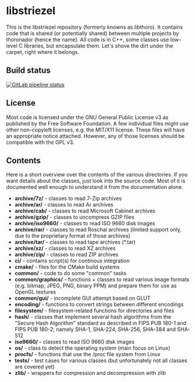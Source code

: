 # libstriezel

This is the libstriezel repository (formerly knowns as libthoro).
It contains code that is shared (or potentially shared) between multiple
projects by thoronador (hence the name). All code is in C++, some classes use
low-level C libraries, but encapsulate them. Let's shove the dirt under the
carpet, right where it belongs.

## Build status

[![GitLab pipeline status](https://gitlab.com/striezel/libstriezel/badges/master/pipeline.svg)](https://gitlab.com/striezel/libstriezel/-/pipelines)

## License

Most code is licensed under the GNU General Public License v3 as published by
the Free Software Foundation. A few individual files might use other
non-copyleft licenses, e.g. the MIT/X11 license. These files will have an
appropriate notice attached. However, any of those licenses should be
compatible with the GPL v3.

## Contents

Here is a short overview over the contents of the various directories. If you
want details about the classes, just look into the source code. Most of it is
documented well enough to understand it from the documentation alone.

* **archive/7z/** - classes to read 7-Zip archives
* **archive/ar/** - classes to read Ar archives
* **archive/cab/** - classes to read Microsoft Cabinet archives
* **archive/gzip/** - classes to uncompress GZIP files
* **archive/iso9660/** - classes to read ISO 9660 disk images
* **archive/rar/** - classes to read Roschal archives (limited support only,
  due to the proprietary format of those archives)
* **archive/tar/** - classes to read tape archives (*.tar)
* **archive/xz/** - classes to read XZ archives
* **archive/zip/** - classes to read ZIP archives
* **ci/** - contains script(s) for continous integration
* **cmake/** - files for the CMake build systems
* **common/** - code to do some "common" tasks
* **common/graphics/** - functions + classes to read various image formats
  (e.g. bitmap, JPEG, PNG, binary PPM) and prepare them for use as OpenGL
  textures
* **common/gui/** - incomplete GUI attempt based on GLUT
* **encoding/** - functions to convert strings between different encodings
* **filesystem/** - filesystem-related functions for directories and files
* **hash/** - classes that implement several hash algorithms from the "Secure
  Hash Algorithm" standard as described in FIPS PUB 180-1 and FIPS PUB 180-2;
  namely SHA-1, SHA-224, SHA-256, SHA-384 and SHA-512
* **iso9660/** - classes to read ISO 9660 disk images
* **os/** - class to detect the operating system (main focus on Linux)
* **procfs/** - functions that use the /proc file system from Linux
* **tests/** - test cases for various classes (but unfortunately not all
  classes are covered yet)
* **zlib/** - wrappers for compression and decompression with zlib
